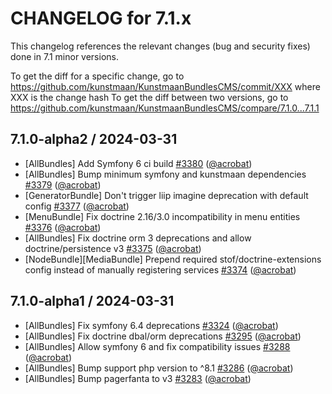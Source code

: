 CHANGELOG for 7.1.x
===================

This changelog references the relevant changes (bug and security fixes) done in 7.1 minor versions.

To get the diff for a specific change, go to https://github.com/kunstmaan/KunstmaanBundlesCMS/commit/XXX where XXX is the change hash
To get the diff between two versions, go to https://github.com/kunstmaan/KunstmaanBundlesCMS/compare/7.1.0...7.1.1

## 7.1.0-alpha2 / 2024-03-31

* [AllBundles] Add Symfony 6 ci build [#3380](https://github.com/Kunstmaan/KunstmaanBundlesCMS/pull/3380) ([@acrobat](https://github.com/acrobat))
* [AllBundles] Bump minimum symfony and kunstmaan dependencies [#3379](https://github.com/Kunstmaan/KunstmaanBundlesCMS/pull/3379) ([@acrobat](https://github.com/acrobat))
* [GeneratorBundle] Don't trigger liip imagine deprecation with default config [#3377](https://github.com/Kunstmaan/KunstmaanBundlesCMS/pull/3377) ([@acrobat](https://github.com/acrobat))
* [MenuBundle] Fix doctrine 2.16/3.0 incompatibility in menu entities [#3376](https://github.com/Kunstmaan/KunstmaanBundlesCMS/pull/3376) ([@acrobat](https://github.com/acrobat))
* [AllBundles] Fix doctrine orm 3 deprecations and allow doctrine/persistence v3 [#3375](https://github.com/Kunstmaan/KunstmaanBundlesCMS/pull/3375) ([@acrobat](https://github.com/acrobat))
* [NodeBundle][MediaBundle] Prepend required stof/doctrine-extensions config instead of manually registering services [#3374](https://github.com/Kunstmaan/KunstmaanBundlesCMS/pull/3374) ([@acrobat](https://github.com/acrobat))

## 7.1.0-alpha1 / 2024-03-31

* [AllBundles] Fix symfony 6.4 deprecations [#3324](https://github.com/Kunstmaan/KunstmaanBundlesCMS/pull/3324) ([@acrobat](https://github.com/acrobat))
* [AllBundles] Fix doctrine dbal/orm deprecations [#3295](https://github.com/Kunstmaan/KunstmaanBundlesCMS/pull/3295) ([@acrobat](https://github.com/acrobat))
* [AllBundles] Allow symfony 6 and fix compatibility issues [#3288](https://github.com/Kunstmaan/KunstmaanBundlesCMS/pull/3288) ([@acrobat](https://github.com/acrobat))
* [AllBundles] Bump support php version to ^8.1 [#3286](https://github.com/Kunstmaan/KunstmaanBundlesCMS/pull/3286) ([@acrobat](https://github.com/acrobat))
* [AllBundles] Bump pagerfanta to v3 [#3283](https://github.com/Kunstmaan/KunstmaanBundlesCMS/pull/3283) ([@acrobat](https://github.com/acrobat)) 
